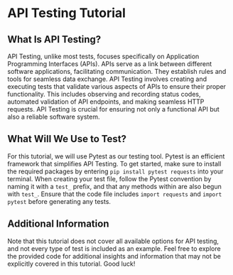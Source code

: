 # API Testing Tutorial
## What Is API Testing?
API Testing, unlike most tests, focuses specifically on Application Programming Interfaces (APIs). 
APIs serve as a link between different software applications, facilitating communication. 
They establish rules and tools for seamless data exchange. 
API Testing involves creating and executing tests that validate various aspects of APIs to ensure their proper functionality. 
This includes observing and recording status codes, automated validation of API endpoints, and making seamless HTTP requests. 
API Testing is crucial for ensuring not only a functional API but also a reliable software system.

## What Will We Use to Test?
For this tutorial, we will use Pytest as our testing tool. 
Pytest is an efficient framework that simplifies API Testing. 
To get started, make sure to install the required packages by entering `pip install pytest requests` into your terminal. 
When creating your test file, follow the Pytest convention by naming it with a `test_` prefix, and that any methods within are also begun with `test_`.
Ensure that the code file includes `import requests` and `import pytest` before generating any tests.

## Additional Information
Note that this tutorial does not cover all available options for API testing, and not every type of test is included as an example. 
Feel free to explore the provided code for additional insights and information that may not be explicitly covered in this tutorial. 
Good luck!





